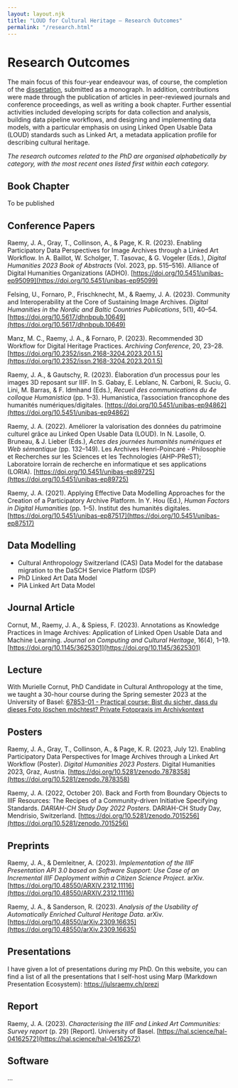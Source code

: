 ```yaml
---
layout: layout.njk
title: "LOUD for Cultural Heritage – Research Outcomes"
permalink: "/research.html"
---
```


# Research Outcomes

The main focus of this four-year endeavour was, of course, the completion of the [dissertation](thesis.html), submitted as a monograph. In addition, contributions were made through the publication of articles in peer-reviewed journals and conference proceedings, as well as writing a book chapter. Further essential activities included developing scripts for data collection and analysis, building data pipeline workflows, and designing and implementing data models, with a particular emphasis on using Linked Open Usable Data (LOUD) standards such as Linked Art, a metadata application profile for describing cultural heritage.

_The research outcomes related to the PhD are organised alphabetically by category, with the most recent ones listed first within each category._

## Book Chapter

To be published

## Conference Papers

Raemy, J. A., Gray, T., Collinson, A., & Page, K. R. (2023). Enabling Participatory Data Perspectives for Image Archives through a Linked Art Workflow. In A. Baillot, W. Scholger, T. Tasovac, & G. Vogeler (Eds.), _Digital Humanities 2023 Book of Abstracts_ (Vol. 2023, pp. 515–516). Alliance of Digital Humanities Organizations (ADHO). [https://doi.org/10.5451/unibas-ep95099](https://doi.org/10.5451/unibas-ep95099)

Felsing, U., Fornaro, P., Frischknecht, M., & Raemy, J. A. (2023). Community and Interoperability at the Core of Sustaining Image Archives. _Digital Humanities in the Nordic and Baltic Countries Publications_, 5(1), 40–54. [https://doi.org/10.5617/dhnbpub.10649](https://doi.org/10.5617/dhnbpub.10649)

Manz, M. C., Raemy, J. A., & Fornaro, P. (2023). Recommended 3D Workflow for Digital Heritage Practices. _Archiving Conference_, 20, 23–28. [https://doi.org/10.2352/issn.2168-3204.2023.20.1.5](https://doi.org/10.2352/issn.2168-3204.2023.20.1.5)

Raemy, J. A., & Gautschy, R. (2023). Élaboration d’un processus pour les images 3D reposant sur IIIF. In S. Gabay, E. Leblanc, N. Carboni, R. Suciu, G. Lini, M. Barras, & F. Idmhand (Eds.), _Recueil des communications du 4e colloque Humanistica_ (pp. 1–3). Humanistica, l’association francophone des humanités numériques/digitales. [https://doi.org/10.5451/unibas-ep94862](https://doi.org/10.5451/unibas-ep94862)

Raemy, J. A. (2022). Améliorer la valorisation des données du patrimoine culturel grâce au Linked Open Usable Data (LOUD). In N. Lasolle, O. Bruneau, & J. Lieber (Eds.), _Actes des journées humanités numériques et Web sémantique_ (pp. 132–149). Les Archives Henri-Poincaré - Philosophie et Recherches sur les Sciences et les Technologies (AHP-PReST); Laboratoire lorrain de recherche en informatique et ses applications (LORIA). [https://doi.org/10.5451/unibas-ep89725](https://doi.org/10.5451/unibas-ep89725)

Raemy, J. A. (2021). Applying Effective Data Modelling Approaches for the Creation of a Participatory Archive Platform. In Y. Hou (Ed.), _Human Factors in Digital Humanities_ (pp. 1–5). Institut des humanités digitales. [https://doi.org/10.5451/unibas-ep87517](https://doi.org/10.5451/unibas-ep87517)


## Data Modelling

- Cultural Anthropology Switzerland (CAS) Data Model for the database migration to the DaSCH Service Platform (DSP)
- PhD Linked Art Data Model
- PIA Linked Art Data Model

## Journal Article

Cornut, M., Raemy, J. A., & Spiess, F. (2023). Annotations as Knowledge Practices in Image Archives: Application of Linked Open Usable Data and Machine Learning. _Journal on Computing and Cultural Heritage_, 16(4), 1–19. [https://doi.org/10.1145/3625301](https://doi.org/10.1145/3625301)

## Lecture

With Murielle Cornut, PhD Candidate in Cultural Anthropology at the time, we taught a 30-hour course during the Spring semester 2023 at the University of Basel: [67853-01 - Practical course: Bist du sicher, dass du dieses Foto löschen möchtest? Private Fotopraxis im Archivkontext](https://vorlesungsverzeichnis.unibas.ch/de/recherche?id=274163)

## Posters

Raemy, J. A., Gray, T., Collinson, A., & Page, K. R. (2023, July 12). Enabling Participatory Data Perspectives for Image Archives through a Linked Art Workflow (Poster). _Digital Humanities 2023 Posters_. Digital Humanities 2023, Graz, Austria. [https://doi.org/10.5281/zenodo.7878358](https://doi.org/10.5281/zenodo.7878358)

Raemy, J. A. (2022, October 20). Back and Forth from Boundary Objects to IIIF Resources: The Recipes of a Community-driven Initiative Specifying Standards. _DARIAH-CH Study Day 2022 Posters_. DARIAH-CH Study Day, Mendrisio, Switzerland. [https://doi.org/10.5281/zenodo.7015256](https://doi.org/10.5281/zenodo.7015256)

## Preprints

Raemy, J. A., & Demleitner, A. (2023). _Implementation of the IIIF Presentation API 3.0 based on Software Support: Use Case of an Incremental IIIF Deployment within a Citizen Science Project_. arXiv. [https://doi.org/10.48550/ARXIV.2312.11116](https://doi.org/10.48550/ARXIV.2312.11116)

Raemy, J. A., & Sanderson, R. (2023). _Analysis of the Usability of Automatically Enriched Cultural Heritage Data_. arXiv. [https://doi.org/10.48550/arXiv.2309.16635](https://doi.org/10.48550/arXiv.2309.16635)

## Presentations

I have given a lot of presentations during my PhD. On this website, you can find a list of all the presentations that I self-host using Marp (Markdown Presentation Ecosystem): <a href="https://julsraemy.ch/prezi" target="_blank">https://julsraemy.ch/prezi</a>

## Report

Raemy, J. A. (2023). _Characterising the IIIF and Linked Art Communities: Survey report_ (p. 29) [Report]. University of Basel. [https://hal.science/hal-04162572](https://hal.science/hal-04162572)


## Software

...
